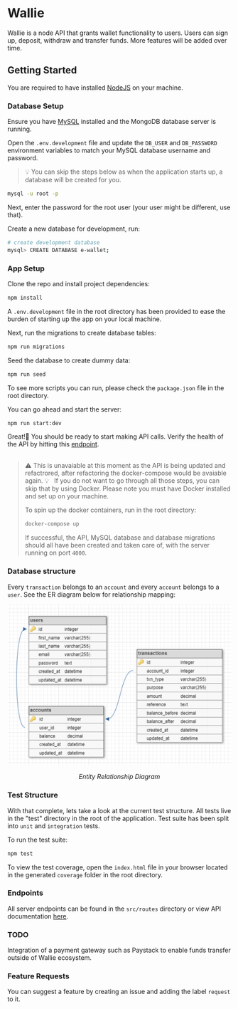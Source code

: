 # Wallie

Wallie is a node API that grants wallet functionality to users. Users can sign up, deposit, withdraw and transfer funds. More features will be added over time.

## Getting Started

You are required to have installed [NodeJS](https://nodejs.org/en/download) on your machine.

### Database Setup

Ensure you have [MySQL](https://dev.mysql.com/downloads/mysql/) installed and the MongoDB database server is running.

Open the `.env.development` file and update the `DB_USER` and `DB_PASSWORD` environment variables to match your MySQL database username and password.

> 💡 You can skip the steps below as when the application starts up, a database will be created for you.

```sh
mysql -u root -p
```

Next, enter the password for the root user (your user might be different, use that).

Create a new database for development, run:

```sh
# create development database
mysql> CREATE DATABASE e-wallet;
```

### App Setup

Clone the repo and install project dependencies:

```sh
npm install
```

A `.env.development` file in the root directory has been provided to ease the burden of starting up the app on your local machine.

Next, run the migrations to create database tables:

```sh
npm run migrations
```

Seed the database to create dummy data:

```sh
npm run seed
```

To see more scripts you can run, please check the `package.json` file in the root directory.

You can go ahead and start the server:

```sh
npm run start:dev
```

Great!🚀 You should be ready to start making API calls. Verify the health of the API by hitting this [endpoint](http://localhost:5430/api/status).
<br></br>

> ⚠ This is unavaiable at this moment as the API is being updated and refactrored, after refactoring the docker-compose would be avaiable again.
> 💡 &nbsp; If you do not want to go through all those steps, you can skip that by using Docker. Please note you must have Docker installed and set up on your machine.
>
> To spin up the docker containers, run in the root directory:
>
> ```sh
> docker-compose up
> ```
>
> If successful, the API, MySQL database and database migrations should all have been created and taken care of, with the server running on port `4000`.

### Database structure

Every `transaction` belongs to an `account` and every `account` belongs to a `user`. See the ER diagram below for relationship mapping:

<p align="center" style="margin: 0"><img src="./src/asset/images/schema pic.png" /><p align="center"><i>Entity Relationship Diagram</i></p></p>

<!-- ![database ER diagram](/images/schema%20pic.png)
_Entity Relationship Diagram_    -->

### Test Structure

With that complete, lets take a look at the current test structure. All tests live in the "test" directory in the root of the application. Test suite has been split into `unit` and `integration` tests.

To run the test suite:

```sh
npm test
```

To view the test coverage, open the `index.html` file in your browser located in the generated `coverage` folder in the root directory.

### Endpoints

All server endpoints can be found in the `src/routes` directory or view API documentation [here](https://documenter.getpostman.com/view/22366860/2s93CExwfx).

### TODO

Integration of a payment gateway such as Paystack to enable funds transfer outside of Wallie ecosystem.

### Feature Requests

You can suggest a feature by creating an issue and adding the label `request` to it.
